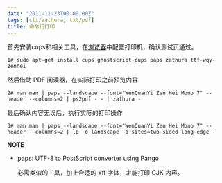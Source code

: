 ```yaml
---
date: "2011-11-23T00:00:00Z"
tags: [cli/zathura, txt/pdf]
title: 命令行打印
---
```


首先安装cups和相关工具，在[浏览器][1]中配置打印机，确认测试页通过。

    1# sudo apt-get install cups ghostscript-cups paps zathura ttf-wqy-zenhei

然后借助 PDF 阅读器，在实际打印之前预览内容

    2# man man | paps --landscape --font="WenQuanYi Zen Hei Mono 7" --header --columns=2 | ps2pdf - - | zathura -

最后确认内容无误后，执行实际的打印操作

    3# man man | paps --landscape --font="WenQuanYi Zen Hei Mono 7" --header --columns=2 | lp -o landscape -o sites=two-sided-long-edge -

**NOTE**

* paps: UTF-8 to PostScript converter using Pango

  必需类似的工具，加上合适的 xft 字体，才能打印 CJK 内容。  

[1]: http://127.0.0.1:631/
